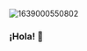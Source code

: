 ![1639000550802](https://github.com/EvilAdd/EvilAdd/assets/109195445/8a163c8d-4eb4-466a-bda4-42c4cce13a2b)

### ¡Hola! 👋

<!--
**EvilAdd/EvilAdd** is a ✨ _special_ ✨ repository because its `README.md` (this file) appears on your GitHub profile.

Here are some ideas to get you started:

- 🔭 I’m currently working on ...
- 🌱 I’m currently learning ...
- 👯 I’m looking to collaborate on ...
- 🤔 I’m looking for help with ...
- 💬 Ask me about ...
- 📫 How to reach me: ...
- 😄 Pronouns: ...
- ⚡ Fun fact: ...
-->

